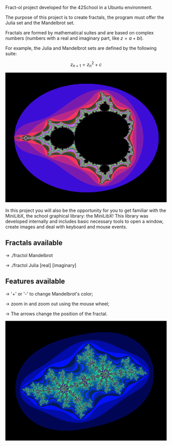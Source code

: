 Fract-ol project developed for the 42School in a Ubuntu environment.

The purpose of this project is to create fractals, the program must offer the Julia set and the Mandelbrot set.

Fractals are formed by mathematical suites and are based on complex numbers (numbers with a real and imaginary part, like $z = a + bi$).

For example, the Julia and Mandelbrot sets are defined by the following suite:

$$
z_{n+1} = z_n^2 + c
$$

![Mandelbrot](https://github.com/flaviocaliman/fract-ol_42Porto/blob/main/src/img_readme/Mandelbrot_Set.png)

In this project you will also be the opportunity for you to get familiar with the MiniLibX, the school graphical library: the MiniLibX!
This library was developed internally and includes basic necessary tools to open a window, create images and deal with keyboard and mouse events.

## Fractals available

-> ./fractol Mandelbrot

-> ./fractol Julia [real] [imaginary]

## Features available

-> '+' or '-' to change Mandelbrot's color;

-> zoom in and zoom out using the mouse wheel;

-> The arrows change the position of the fractal.

![Julia](https://github.com/flaviocaliman/fract-ol_42Porto/blob/main/src/img_readme/Julia_Set_-0.70_0.35.png)
